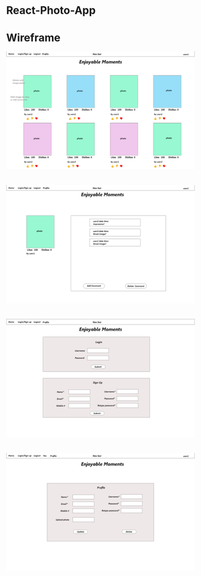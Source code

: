 # React-Photo-App


# Wireframe

![wireframe](./wireframes/Home.png)
# 
![wireframe](./wireframes/Edit-Comment.png)
# 
![wireframe](./wireframes/Login-Signup.png)
# 
![wireframe](./wireframes/Profile.png)
# 
